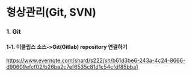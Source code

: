 # 형상관리(Git, SVN)

### 1. Git

#### 1-1. 이클립스 소스->Git(Gitlab) repository 연결하기
https://www.evernote.com/shard/s222/sh/b61d3be6-243a-4c24-8666-d90609efcf02/b26ba2c7ef6535c81d1c54cfdf85bba1
